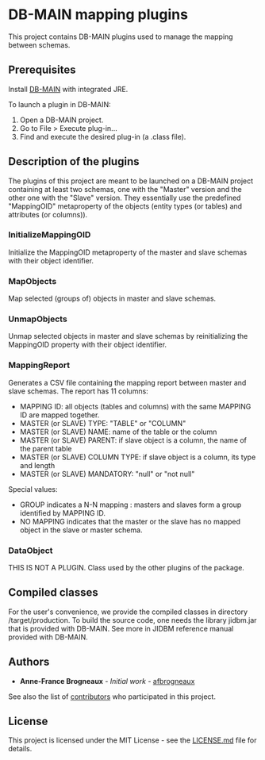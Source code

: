 # DB-MAIN mapping plugins

This project contains DB-MAIN plugins used to manage the mapping between schemas. 

## Prerequisites

Install [DB-MAIN](http://www.rever.eu/en/content/db-main-homepage) with integrated JRE.

To launch a plugin in DB-MAIN:
1. Open a DB-MAIN project.
2. Go to File > Execute plug-in...
3. Find and execute the desired plug-in (a .class file).

## Description of the plugins 

The plugins of this project are meant to be launched on a DB-MAIN project containing at least two schemas, one with the "Master" version and the other one with the "Slave" version.
They essentially use the predefined "MappingOID" metaproperty of the objects (entity types (or tables) and attributes (or columns)).

### InitializeMappingOID

Initialize the MappingOID metaproperty of the master and slave schemas with their object identifier. 

### MapObjects

Map selected (groups of) objects in master and slave schemas.

### UnmapObjects

Unmap selected objects in master and slave schemas by reinitializing the MappingOID property with their object identifier.

### MappingReport

Generates a CSV file containing the mapping report between master and slave schemas. The report has 11 columns: 
* MAPPING ID: all objects (tables and columns) with the same MAPPING ID are mapped together.
* MASTER (or SLAVE) TYPE: "TABLE" or "COLUMN"
* MASTER (or SLAVE) NAME: name of the table or the column
* MASTER (or SLAVE) PARENT: if slave object is a column, the name of the parent table
* MASTER (or SLAVE) COLUMN TYPE: if slave object is a column, its type and length
* MASTER (or SLAVE) MANDATORY: "null" or "not null"

Special values:
* GROUP indicates a N-N mapping : masters and slaves form a group identified by MAPPING ID.
* NO MAPPING indicates that the master or the slave has no mapped object in the slave or master schema.

### DataObject

THIS IS NOT A PLUGIN. Class used by the other plugins of the package. 

## Compiled classes

For the user's convenience, we provide the compiled classes in directory /target/production. To build the source code, one needs the library jidbm.jar that is provided with DB-MAIN. See more in JIDBM reference manual provided with DB-MAIN. 

## Authors

* **Anne-France Brogneaux** - *Initial work* - [afbrogneaux](https://github.com/afbrogneaux)

See also the list of [contributors](https://github.com/cetic/db-main-plugins/graphs/contributors) who participated in this project.

## License

This project is licensed under the MIT License - see the [LICENSE.md](https://github.com/cetic/db-main-plugins/blob/master/LICENSE) file for details.
